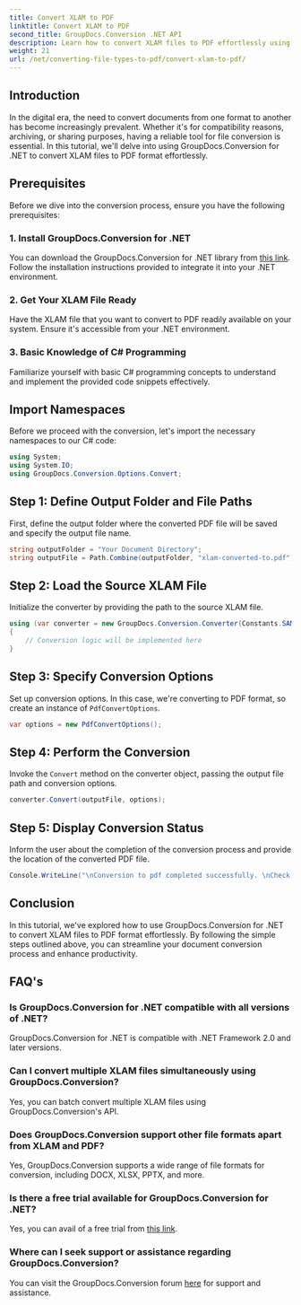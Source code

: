 ```yaml
---
title: Convert XLAM to PDF
linktitle: Convert XLAM to PDF
second_title: GroupDocs.Conversion .NET API
description: Learn how to convert XLAM files to PDF effortlessly using GroupDocs.Conversion for .NET. Follow our step-by-step tutorial for seamless document conversion.
weight: 21
url: /net/converting-file-types-to-pdf/convert-xlam-to-pdf/
---
```

## Introduction
In the digital era, the need to convert documents from one format to another has become increasingly prevalent. Whether it's for compatibility reasons, archiving, or sharing purposes, having a reliable tool for file conversion is essential. In this tutorial, we'll delve into using GroupDocs.Conversion for .NET to convert XLAM files to PDF format effortlessly.
## Prerequisites
Before we dive into the conversion process, ensure you have the following prerequisites:
### 1. Install GroupDocs.Conversion for .NET
You can download the GroupDocs.Conversion for .NET library from [this link](https://releases.groupdocs.com/conversion/net/). Follow the installation instructions provided to integrate it into your .NET environment.
### 2. Get Your XLAM File Ready
Have the XLAM file that you want to convert to PDF readily available on your system. Ensure it's accessible from your .NET environment.
### 3. Basic Knowledge of C# Programming
Familiarize yourself with basic C# programming concepts to understand and implement the provided code snippets effectively.

## Import Namespaces
Before we proceed with the conversion, let's import the necessary namespaces to our C# code:
```csharp
using System;
using System.IO;
using GroupDocs.Conversion.Options.Convert;
```

## Step 1: Define Output Folder and File Paths
First, define the output folder where the converted PDF file will be saved and specify the output file name.
```csharp
string outputFolder = "Your Document Directory";
string outputFile = Path.Combine(outputFolder, "xlam-converted-to.pdf");
```
## Step 2: Load the Source XLAM File
Initialize the converter by providing the path to the source XLAM file.
```csharp
using (var converter = new GroupDocs.Conversion.Converter(Constants.SAMPLE_XLAM))
{
    // Conversion logic will be implemented here
}
```
## Step 3: Specify Conversion Options
Set up conversion options. In this case, we're converting to PDF format, so create an instance of `PdfConvertOptions`.
```csharp
var options = new PdfConvertOptions();
```
## Step 4: Perform the Conversion
Invoke the `Convert` method on the converter object, passing the output file path and conversion options.
```csharp
converter.Convert(outputFile, options);
```
## Step 5: Display Conversion Status
Inform the user about the completion of the conversion process and provide the location of the converted PDF file.
```csharp
Console.WriteLine("\nConversion to pdf completed successfully. \nCheck output in {0}", outputFolder);
```

## Conclusion
In this tutorial, we've explored how to use GroupDocs.Conversion for .NET to convert XLAM files to PDF format effortlessly. By following the simple steps outlined above, you can streamline your document conversion process and enhance productivity.
## FAQ's
### Is GroupDocs.Conversion for .NET compatible with all versions of .NET?
GroupDocs.Conversion for .NET is compatible with .NET Framework 2.0 and later versions.
### Can I convert multiple XLAM files simultaneously using GroupDocs.Conversion?
Yes, you can batch convert multiple XLAM files using GroupDocs.Conversion's API.
### Does GroupDocs.Conversion support other file formats apart from XLAM and PDF?
Yes, GroupDocs.Conversion supports a wide range of file formats for conversion, including DOCX, XLSX, PPTX, and more.
### Is there a free trial available for GroupDocs.Conversion for .NET?
Yes, you can avail of a free trial from [this link](https://releases.groupdocs.com/).
### Where can I seek support or assistance regarding GroupDocs.Conversion?
You can visit the GroupDocs.Conversion forum [here](https://forum.groupdocs.com/c/conversion/11) for support and assistance.
